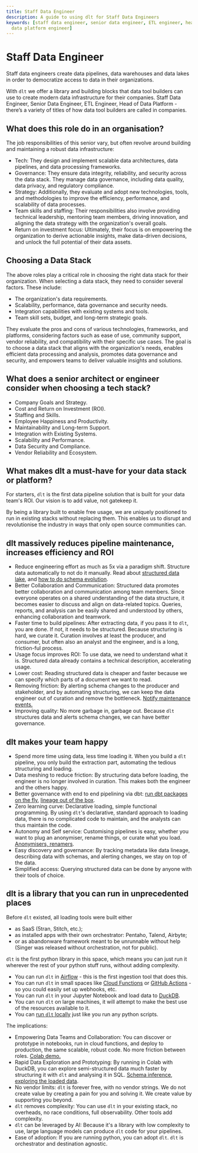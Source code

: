 ```yaml
---
title: Staff Data Engineer
description: A guide to using dlt for Staff Data Engineers
keywords: [staff data engineer, senior data engineer, ETL engineer, head of data platform,
  data platform engineer]
---
```


# Staff Data Engineer

Staff data engineers create data pipelines, data warehouses and data lakes in order to democratize
access to data in their organizations.

With `dlt` we offer a library and building blocks that data tool builders can use to create modern
data infrastructure for their companies. Staff Data Engineer, Senior Data Engineer, ETL Engineer,
Head of Data Platform - there’s a variety of titles of how data tool builders are called in
companies.

## What does this role do in an organisation?

The job responsibilities of this senior vary, but often revolve around building and maintaining a
robust data infrastructure:

- Tech: They design and implement scalable data architectures, data pipelines, and data processing
  frameworks.
- Governance: They ensure data integrity, reliability, and security across the data stack. They
  manage data governance, including data quality, data privacy, and regulatory compliance.
- Strategy: Additionally, they evaluate and adopt new technologies, tools, and methodologies to
  improve the efficiency, performance, and scalability of data processes.
- Team skills and staffing: Their responsibilities also involve providing technical leadership,
  mentoring team members, driving innovation, and aligning the data strategy with the organization's
  overall goals.
- Return on investment focus: Ultimately, their focus is on empowering the organization to derive
  actionable insights, make data-driven decisions, and unlock the full potential of their data
  assets.

## Choosing a Data Stack

The above roles play a critical role in choosing the right data stack for their organization. When
selecting a data stack, they need to consider several factors. These include:

- The organization's data requirements.
- Scalability, performance, data governance and security needs.
- Integration capabilities with existing systems and tools.
- Team skill sets, budget, and long-term strategic goals.

They evaluate the pros and cons of various technologies, frameworks, and platforms, considering
factors such as ease of use, community support, vendor reliability, and compatibility with their
specific use cases. The goal is to choose a data stack that aligns with the organization's needs,
enables efficient data processing and analysis, promotes data governance and security, and empowers
teams to deliver valuable insights and solutions.

## What does a senior architect or engineer consider when choosing a tech stack?

- Company Goals and Strategy.
- Cost and Return on Investment (ROI).
- Staffing and Skills.
- Employee Happiness and Productivity.
- Maintainability and Long-term Support.
- Integration with Existing Systems.
- Scalability and Performance.
- Data Security and Compliance.
- Vendor Reliability and Ecosystem.

## What makes dlt a must-have for your data stack or platform?

For starters, `dlt` is the first data pipeline solution that is built for your data team's ROI. Our
vision is to add value, not gatekeep it.

By being a library built to enable free usage, we are uniquely positioned to run in existing stacks
without replacing them. This enables us to disrupt and revolutionise the industry in ways that only
open source communities can.

## dlt massively reduces pipeline maintenance, increases efficiency and ROI

- Reduce engineering effort as much as 5x via a paradigm shift. Structure data automatically to not
  do it manually.
  Read about [structured data lake](https://dlthub.com/docs/blog/next-generation-data-platform), and
  [how to do schema evolution](../reference/explainers/schema-evolution.md).
- Better Collaboration and Communication: Structured data promotes better collaboration and
  communication among team members. Since everyone operates on a shared understanding of the data
  structure, it becomes easier to discuss and align on data-related topics. Queries, reports, and
  analysis can be easily shared and understood by others, enhancing collaboration and teamwork.
- Faster time to build pipelines: After extracting data, if you pass it to `dlt`, you are done. If
  not, it needs to be structured. Because structuring is hard, we curate it. Curation involves at
  least the producer, and consumer, but often also an analyst and the engineer, and is a long,
  friction-ful process.
- Usage focus improves ROI: To use data, we need to understand what it is. Structured data already
  contains a technical description, accelerating usage.
- Lower cost: Reading structured data is cheaper and faster because we can specify which parts of a
  document we want to read.
- Removing friction: By alerting schema changes to the producer and stakeholder, and by automating
  structuring, we can keep the data engineer out of curation and remove the bottleneck.
  [Notify maintenance events.](../running-in-production/running#inspect-save-and-alert-on-schema-changes)
- Improving quality: No more garbage in, garbage out. Because `dlt` structures data and alerts schema
  changes, we can have better governance.

## dlt makes your team happy

- Spend more time using data, less time loading it. When you build a `dlt` pipeline, you only build
  the extraction part, automating the tedious structuring and loading.
- Data meshing to reduce friction: By structuring data before loading, the engineer is no longer
  involved in curation. This makes both the engineer and the others happy.
- Better governance with end to end pipelining via dbt:
  [run dbt packages on the fly](../dlt-ecosystem/transformations/transforming-the-data#transforming-the-data-using-dbt),
  [lineage out of the box](../dlt-ecosystem/visualizations/understanding-the-tables).
- Zero learning curve: Declarative loading, simple functional programming. By using `dlt`'s
  declarative, standard approach to loading data, there is no complicated code to maintain, and the
  analysts can thus maintain the code.
- Autonomy and Self service: Customising pipelines is easy, whether you want to plug an anonymiser,
  rename things, or curate what you load.
  [Anonymisers, renamers](../general-usage/customising-pipelines/pseudonymizing_columns.md).
- Easy discovery and governance: By tracking metadata like data lineage, describing data with
  schemas, and alerting changes, we stay on top of the data.
- Simplified access: Querying structured data can be done by anyone with their tools of choice.

## dlt is a library that you can run in unprecedented places

Before `dlt` existed, all loading tools were built either

- as SaaS (5tran, Stitch, etc.);
- as installed apps with their own orchestrator: Pentaho, Talend, Airbyte;
- or as abandonware framework meant to be unrunnable without help (Singer was released without
  orchestration, not for public).

`dlt` is the first python library in this space, which means you can just run it wherever the rest of
your python stuff runs, without adding complexity.

- You can run `dlt` in [Airflow](../dlt-ecosystem/deployments/orchestrators/airflow-deployment.md) -
  this is the first ingestion tool that does this.
- You can run `dlt` in small spaces like [Cloud Functions](../dlt-ecosystem/deployments/running-in-cloud-functions.md)
  or [GitHub Actions](../dlt-ecosystem/deployments/orchestrators/github-actions.md) -
  so you could easily set up webhooks, etc.
- You can run `dlt` in your Jupyter Notebook and load data to [DuckDB](../dlt-ecosystem/destinations/duckdb.md).
- You can run `dlt` on large machines, it will attempt to make the best use of the resources available
  to it.
- You can [run `dlt` locally](../walkthroughs/run-a-pipeline.md) just like you run any python scripts.

The implications:

- Empowering Data Teams and Collaboration: You can discover or prototype in notebooks, run in cloud
  functions, and deploy to production, the same scalable, robust code. No more friction between
  roles.
  [Colab demo.](https://colab.research.google.com/drive/1NfSB1DpwbbHX9_t5vlalBTf13utwpMGx?usp=sharing#scrollTo=A3NRS0y38alk)
- Rapid Data Exploration and Prototyping: By running in Colab with DuckDB, you can explore
  semi-structured data much faster by structuring it with `dlt` and analysing it in SQL.
  [Schema inference](../general-usage/schema#data-normalizer),
  [exploring the loaded data](../dlt-ecosystem/visualizations/understanding-the-tables#show-tables-and-data-in-the-destination).
- No vendor limits: `dlt` is forever free, with no vendor strings. We do not create value by creating
  a pain for you and solving it. We create value by supporting you beyond.
- `dlt` removes complexity: You can use `dlt` in your existing stack, no overheads, no race conditions,
  full observability. Other tools add complexity.
- `dlt` can be leveraged by AI: Because it's a library with low complexity to use, large language
  models can produce `dlt` code for your pipelines.
- Ease of adoption: If you are running python, you can adopt `dlt`. `dlt` is orchestrator and
  destination agnostic.

